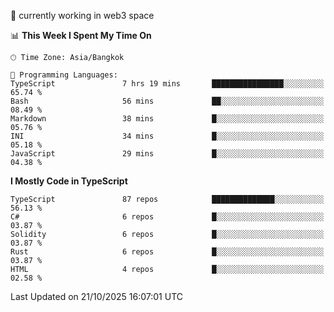 🔭 currently working in web3 space

<!--START_SECTION:waka-->
📊 **This Week I Spent My Time On** 

```text
🕑︎ Time Zone: Asia/Bangkok

💬 Programming Languages: 
TypeScript               7 hrs 19 mins       ████████████████░░░░░░░░░   65.74 % 
Bash                     56 mins             ██░░░░░░░░░░░░░░░░░░░░░░░   08.49 % 
Markdown                 38 mins             █░░░░░░░░░░░░░░░░░░░░░░░░   05.76 % 
INI                      34 mins             █░░░░░░░░░░░░░░░░░░░░░░░░   05.18 % 
JavaScript               29 mins             █░░░░░░░░░░░░░░░░░░░░░░░░   04.38 % 
```

**I Mostly Code in TypeScript** 

```text
TypeScript               87 repos            ██████████████░░░░░░░░░░░   56.13 % 
C#                       6 repos             █░░░░░░░░░░░░░░░░░░░░░░░░   03.87 % 
Solidity                 6 repos             █░░░░░░░░░░░░░░░░░░░░░░░░   03.87 % 
Rust                     6 repos             █░░░░░░░░░░░░░░░░░░░░░░░░   03.87 % 
HTML                     4 repos             █░░░░░░░░░░░░░░░░░░░░░░░░   02.58 % 
```




 Last Updated on 21/10/2025 16:07:01 UTC
<!--END_SECTION:waka-->
